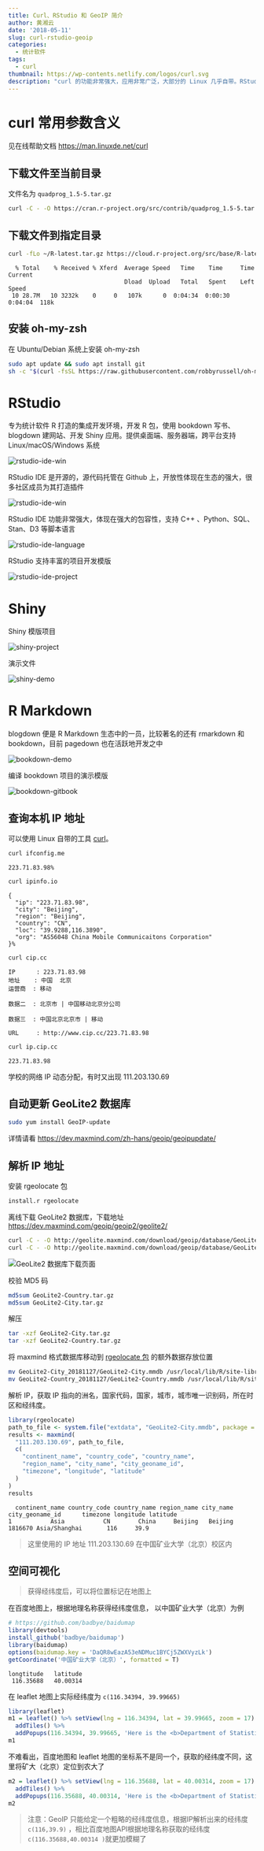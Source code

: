 ```yaml
---
title: Curl、RStudio 和 GeoIP 简介
author: 黄湘云
date: '2018-05-11'
slug: curl-rstudio-geoip
categories:
  - 统计软件
tags:
  - curl
thumbnail: https://wp-contents.netlify.com/logos/curl.svg
description: "curl 的功能非常强大，应用非常广泛，大部分的 Linux 几乎自带。RStudio 公司出品了很多开源的R包，打造了 Shiny 生态、Spark 生态、tensorflow 生态、R Markdown 生态和tidyverse 数据分析、数据可视化等生态。GeoIP 解析地址。"
---
```


# curl 常用参数含义

见在线帮助文档 <https://man.linuxde.net/curl>

## 下载文件至当前目录

文件名为 `quadprog_1.5-5.tar.gz`

```bash
curl -C - -O https://cran.r-project.org/src/contrib/quadprog_1.5-5.tar.gz
```

## 下载文件到指定目录

```bash
curl -fLo ~/R-latest.tar.gz https://cloud.r-project.org/src/base/R-latest.tar.gz
```
```
  % Total    % Received % Xferd  Average Speed   Time    Time     Time  Current
                                 Dload  Upload   Total   Spent    Left  Speed
 10 28.7M   10 3232k    0     0   107k      0  0:04:34  0:00:30  0:04:04  118k
```

## 安装 oh-my-zsh

在 Ubuntu/Debian 系统上安装 oh-my-zsh

```bash
sudo apt update && sudo apt install git
sh -c "$(curl -fsSL https://raw.githubusercontent.com/robbyrussell/oh-my-zsh/master/tools/install.sh)"
```

# RStudio

专为统计软件 R 打造的集成开发环境，开发 R 包，使用 bookdown 写书、blogdown 建网站、开发 Shiny 应用。提供桌面端、服务器端，跨平台支持 Linux/macOS/Windows 系统

![rstudio-ide-win](https://wp-contents.netlify.com/2019/05/rstudio-ide-win.png)

RStudio IDE 是开源的，源代码托管在 Github 上，开放性体现在生态的强大，很多社区成员为其打造插件

![rstudio-ide-win](https://wp-contents.netlify.com/2019/05/rstudio-ide-addins.png)


RStudio IDE 功能非常强大，体现在强大的包容性，支持 C++ 、Python、SQL、Stan、D3 等脚本语言

![rstudio-ide-language](https://wp-contents.netlify.com/2019/05/rstudio-ide-language.png)

RStudio 支持丰富的项目开发模版

![rstudio-ide-project](https://wp-contents.netlify.com/2019/05/rstudio-ide-project.png)

# Shiny

Shiny 模版项目

![shiny-project](https://wp-contents.netlify.com/2019/05/shiny-project.png)

演示文件

![shiny-demo](https://wp-contents.netlify.com/2019/05/shiny-demo.png)

# R Markdown

blogdown 便是 R Markdown 生态中的一员，比较著名的还有 rmarkdown 和 bookdown，目前 pagedown 也在活跃地开发之中

![bookdown-demo](https://wp-contents.netlify.com/2019/05/bookdown-demo.png)

编译 bookdown 项目的演示模版

![bookdown-gitbook](https://wp-contents.netlify.com/2019/05/bookdown-gitbook.png)

## 查询本机 IP 地址

可以使用 Linux 自带的工具 [curl][man-curl]。

```bash
curl ifconfig.me
```

```
223.71.83.98% 
```

```bash
curl ipinfo.io
```
```
{
  "ip": "223.71.83.98",
  "city": "Beijing",
  "region": "Beijing",
  "country": "CN",
  "loc": "39.9288,116.3890",
  "org": "AS56048 China Mobile Communicaitons Corporation"
}%  
```

```bash
curl cip.cc
```
```
IP      : 223.71.83.98
地址    : 中国  北京
运营商  : 移动

数据二  : 北京市 | 中国移动北京分公司

数据三  : 中国北京北京市 | 移动

URL     : http://www.cip.cc/223.71.83.98
```

```bash
curl ip.cip.cc
```
```
223.71.83.98
```

学校的网络 IP 动态分配，有时又出现 111.203.130.69

## 自动更新 GeoLite2 数据库

```bash
sudo yum install GeoIP-update
```

详情请看 https://dev.maxmind.com/zh-hans/geoip/geoipupdate/

## 解析 IP 地址

安装 rgeolocate 包

```bash
install.r rgeolocate
```

离线下载 GeoLite2 数据库，下载地址 https://dev.maxmind.com/geoip/geoip2/geolite2/

```bash
curl -C - -O http://geolite.maxmind.com/download/geoip/database/GeoLite2-City.tar.gz
curl -C - -O http://geolite.maxmind.com/download/geoip/database/GeoLite2-Country.tar.gz
```

![GeoLite2 数据库下载页面](https://wp-contents.netlify.com/2018/12/GeoIP2.png)

校验 MD5 码

```bash
md5sum GeoLite2-Country.tar.gz
md5sum GeoLite2-City.tar.gz
```

解压

```bash
tar -xzf GeoLite2-City.tar.gz
tar -xzf GeoLite2-Country.tar.gz
```

将 maxmind 格式数据库移动到 [rgeolocate 包][rgeolocate] 的额外数据存放位置

```bash
mv GeoLite2-City_20181127/GeoLite2-City.mmdb /usr/local/lib/R/site-library/rgeolocate/extdata/
mv GeoLite2-Country_20181127/GeoLite2-Country.mmdb /usr/local/lib/R/site-library/rgeolocate/extdata/
```

解析 IP，获取 IP 指向的洲名，国家代码，国家，城市，城市唯一识别码，所在时区和经纬度。

```r
library(rgeolocate)
path_to_file <- system.file("extdata", "GeoLite2-City.mmdb", package = "rgeolocate")
results <- maxmind(
  "111.203.130.69", path_to_file,
  c(
    "continent_name", "country_code", "country_name",
    "region_name", "city_name", "city_geoname_id",
    "timezone", "longitude", "latitude"
  )
)
results
```

```
  continent_name country_code country_name region_name city_name city_geoname_id      timezone longitude latitude
1           Asia           CN        China     Beijing   Beijing         1816670 Asia/Shanghai       116     39.9
```

> 这里使用的 IP 地址 111.203.130.69 在中国矿业大学（北京）校区内

## 空间可视化

> 获得经纬度后，可以将位置标记在地图上

在百度地图上，根据地理名称获得经纬度信息， 以中国矿业大学（北京）为例

```r
# https://github.com/badbye/baidumap
library(devtools)
install_github('badbye/baidumap')
library(baidumap)
options(baidumap.key = 'DaQR8wEazA53eNDMuc1BYCj5ZWXVyzLk')
getCoordinate('中国矿业大学（北京）', formatted = T)
```
```
longtitude   latitude 
 116.35688   40.00314 
```


在 leaflet 地图上实际经纬度为 `c(116.34394, 39.99665)`

```r
library(leaflet)
m1 = leaflet() %>% setView(lng = 116.34394, lat = 39.99665, zoom = 17) %>%
  addTiles() %>% 
  addPopups(116.34394, 39.99665, 'Here is the <b>Department of Statistics</b>, CUMTB')
m1
```

不难看出，百度地图和 leaflet 地图的坐标系不是同一个，获取的经纬度不同，这里将矿大（北京）定位到农大了

```r
m2 = leaflet() %>% setView(lng = 116.35688, lat = 40.00314, zoom = 17) %>%
  addTiles() %>% 
  addPopups(116.35688, 40.00314, 'Here is the <b>Department of Statistics</b>, CUMTB')
m2
```

> 注意：GeoIP 只能给定一个粗略的经纬度信息，根据IP解析出来的经纬度 `c(116,39.9)` ，相比百度地图API根据地理名称获取的经纬度`c(116.35688,40.00314 )`就更加模糊了

[rgeolocate]: https://github.com/ironholds/rgeolocate
[man-curl]: https://curl.haxx.se/docs/manpage.html

